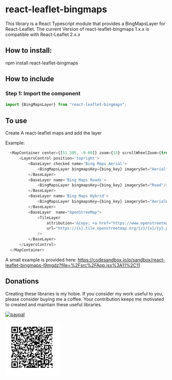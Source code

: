# react-leaflet-bingmaps

This library is a React Typescript module that provides a BingMapsLayer for React-Leaflet.
The current Version of react-leaflet-bingmaps 1.x.x is compatible with React-Leaflet 2.x.x

## How to install:
npm install react-leaflet-bingmaps

## How to include
### Step 1: Import the component
```javascript
import {BingMapsLayer} from "react-leaflet-bingmaps";
```
## To use
Create A react-leaflet maps and add the layer
 
Example:
```javascript
  <MapContainer center={[51.505, -0.09]} zoom={13} scrollWheelZoom={true} >
      <LayersControl position='topright'>
          <BaseLayer checked name='Bing Maps Aerial'>
              <BingMapsLayer bingmapsKey={bing_key} imagerySet="Aerial"/>
          </BaseLayer>
          <BaseLayer name='Bing Maps Roads'>
              <BingMapsLayer bingmapsKey={bing_key} imagerySet="Road"/>
          </BaseLayer>
          <BaseLayer name='Bing Maps Hybrid'>
              <BingMapsLayer bingmapsKey={bing_key} imagerySet="AerialWithLabels"/>
          </BaseLayer>
          <BaseLayer  name="OpenStreeMap">
              <TileLayer
                  attribution='&copy; <a href="https://www.openstreetmap.org/copyright">OpenStreetMap</a> contributors'
                  url="https://{s}.tile.openstreetmap.org/{z}/{x}/{y}.png"
              />
          </BaseLayer>
      </LayersControl>
  </MapContainer>
```  

A small example is provided here: https://codesandbox.io/p/sandbox/react-leaflet-bingmaps-l9mgdz?file=%2Fsrc%2FApp.jsx%3A11%2C11 

## Donations
Creating these libraries is my hobie. If you consider my work useful to you, please consider buying me a coffee. Your contribution keeps me motivated to created and maintain these useful libraries.


[![paypal](https://www.paypalobjects.com/en_US/i/btn/btn_donateCC_LG.gif)](https://www.paypal.com/donate/?business=7X3JAPNBQTXZG&amount=5&no_recurring=0&item_name=NPM%2FGitHub+libraries&currency_code=USD)

[![QR](https://raw.githubusercontent.com/felipecarrillo100/bankgreen/main/QR_Code_5Euro.png)](https://www.paypal.com/donate/?business=7X3JAPNBQTXZG&amount=5&no_recurring=0&item_name=NPM%2FGitHub+libraries&currency_code=USD)



